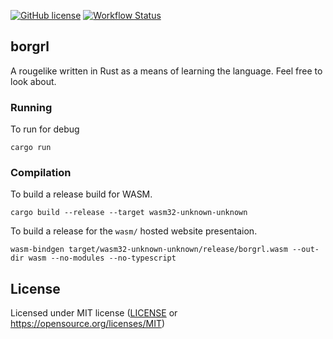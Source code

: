 [![GitHub license](https://img.shields.io/github/license/Naereen/StrapDown.js.svg)](https://github.com/Naereen/StrapDown.js/blob/master/LICENSE)
[![Workflow Status](https://github.com/livioribeiro/cargo-readme/workflows/main/badge.svg)](#)

## borgrl

A rougelike written in Rust as a means of learning the language. 
Feel free to look about. 


### Running
To run for debug
```
cargo run
```


### Compilation
To build a release build for WASM. 
```
cargo build --release --target wasm32-unknown-unknown
```

To build a release for the `wasm/` hosted website presentaion.
```
wasm-bindgen target/wasm32-unknown-unknown/release/borgrl.wasm --out-dir wasm --no-modules --no-typescript
```




## License

Licensed under MIT license ([LICENSE](LICENSE) or https://opensource.org/licenses/MIT)
